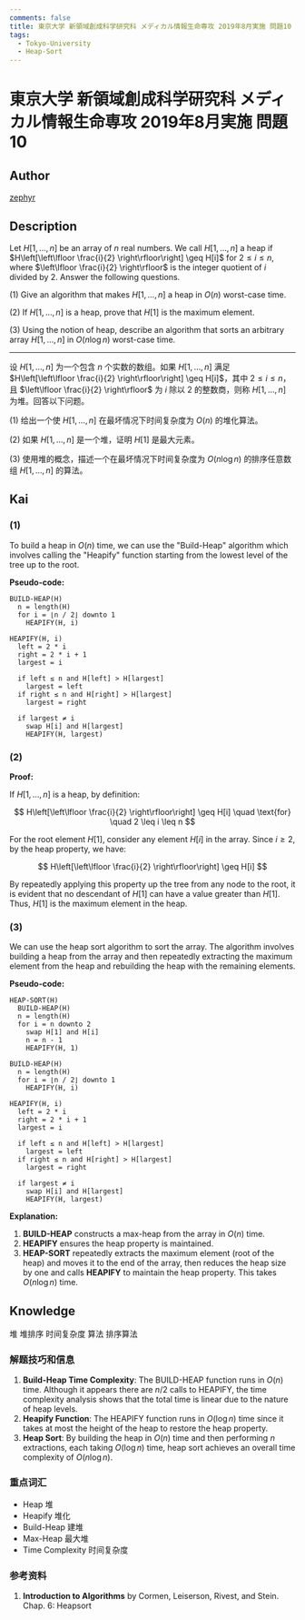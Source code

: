 ```yaml
---
comments: false
title: 東京大学 新領域創成科学研究科 メディカル情報生命専攻 2019年8月実施 問題10
tags:
  - Tokyo-University
  - Heap-Sort
---
```


# 東京大学 新領域創成科学研究科 メディカル情報生命専攻 2019年8月実施 問題10

## **Author**
[zephyr](https://inshi-notes.zephyr-zdz.space/)

## **Description**
Let $H[1, \ldots, n]$ be an array of $n$ real numbers. We call $H[1, \ldots, n]$ a heap if $H\left[\left\lfloor \frac{i}{2} \right\rfloor\right] \geq H[i]$ for $2 \leq i \leq n$, where $\left\lfloor \frac{i}{2} \right\rfloor$ is the integer quotient of $i$ divided by 2. Answer the following questions.

(1) Give an algorithm that makes $H[1, \ldots, n]$ a heap in $O(n)$ worst-case time.

(2) If $H[1, \ldots, n]$ is a heap, prove that $H[1]$ is the maximum element.

(3) Using the notion of heap, describe an algorithm that sorts an arbitrary array $H[1, \ldots, n]$ in $O(n \log n)$ worst-case time.

---

设 $H[1, \ldots, n]$ 为一个包含 $n$ 个实数的数组。如果 $H[1, \ldots, n]$ 满足 $H\left[\left\lfloor \frac{i}{2} \right\rfloor\right] \geq H[i]$，其中 $2 \leq i \leq n$，且 $\left\lfloor \frac{i}{2} \right\rfloor$ 为 $i$ 除以 2 的整数商，则称 $H[1, \ldots, n]$ 为堆。回答以下问题。

(1) 给出一个使 $H[1, \ldots, n]$ 在最坏情况下时间复杂度为 $O(n)$ 的堆化算法。

(2) 如果 $H[1, \ldots, n]$ 是一个堆，证明 $H[1]$ 是最大元素。

(3) 使用堆的概念，描述一个在最坏情况下时间复杂度为 $O(n \log n)$ 的排序任意数组 $H[1, \ldots, n]$ 的算法。

## **Kai**
### (1)

To build a heap in $O(n)$ time, we can use the "Build-Heap" algorithm which involves calling the "Heapify" function starting from the lowest level of the tree up to the root.

**Pseudo-code:**

```plaintext
BUILD-HEAP(H)
  n = length(H)
  for i = ⌊n / 2⌋ downto 1
    HEAPIFY(H, i)

HEAPIFY(H, i)
  left = 2 * i
  right = 2 * i + 1
  largest = i
  
  if left ≤ n and H[left] > H[largest]
    largest = left
  if right ≤ n and H[right] > H[largest]
    largest = right
    
  if largest ≠ i
    swap H[i] and H[largest]
    HEAPIFY(H, largest)
```

### (2)

**Proof:**

If $H[1, \ldots, n]$ is a heap, by definition:

$$
H\left[\left\lfloor \frac{i}{2} \right\rfloor\right] \geq H[i] \quad \text{for} \quad 2 \leq i \leq n
$$

For the root element $H[1]$, consider any element $H[i]$ in the array. Since $i \geq 2$, by the heap property, we have:

$$
H\left[\left\lfloor \frac{i}{2} \right\rfloor\right] \geq H[i]
$$

By repeatedly applying this property up the tree from any node to the root, it is evident that no descendant of $H[1]$ can have a value greater than $H[1]$. Thus, $H[1]$ is the maximum element in the heap.

### (3)

We can use the heap sort algorithm to sort the array. The algorithm involves building a heap from the array and then repeatedly extracting the maximum element from the heap and rebuilding the heap with the remaining elements.

**Pseudo-code:**

```plaintext
HEAP-SORT(H)
  BUILD-HEAP(H)
  n = length(H)
  for i = n downto 2
    swap H[1] and H[i]
    n = n - 1
    HEAPIFY(H, 1)

BUILD-HEAP(H)
  n = length(H)
  for i = ⌊n / 2⌋ downto 1
    HEAPIFY(H, i)

HEAPIFY(H, i)
  left = 2 * i
  right = 2 * i + 1
  largest = i
  
  if left ≤ n and H[left] > H[largest]
    largest = left
  if right ≤ n and H[right] > H[largest]
    largest = right
    
  if largest ≠ i
    swap H[i] and H[largest]
    HEAPIFY(H, largest)
```

**Explanation:**

1. **BUILD-HEAP** constructs a max-heap from the array in $O(n)$ time.
2. **HEAPIFY** ensures the heap property is maintained.
3. **HEAP-SORT** repeatedly extracts the maximum element (root of the heap) and moves it to the end of the array, then reduces the heap size by one and calls **HEAPIFY** to maintain the heap property. This takes $O(n \log n)$ time.

## Knowledge

堆 堆排序 时间复杂度 算法 排序算法

### 解题技巧和信息

1. **Build-Heap Time Complexity**: The BUILD-HEAP function runs in $O(n)$ time. Although it appears there are $n/2$ calls to HEAPIFY, the time complexity analysis shows that the total time is linear due to the nature of heap levels.
2. **Heapify Function**: The HEAPIFY function runs in $O(\log n)$ time since it takes at most the height of the heap to restore the heap property.
3. **Heap Sort**: By building the heap in $O(n)$ time and then performing $n$ extractions, each taking $O(\log n)$ time, heap sort achieves an overall time complexity of $O(n \log n)$.

### 重点词汇

- Heap 堆
- Heapify 堆化
- Build-Heap 建堆
- Max-Heap 最大堆
- Time Complexity 时间复杂度

### 参考资料

1. **Introduction to Algorithms** by Cormen, Leiserson, Rivest, and Stein. Chap. 6: Heapsort
